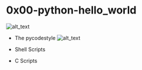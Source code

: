 # 0x00-python-hello_world
![alt_text](https://s3.amazonaws.com/intranet-projects-files/holbertonschool-higher-level_programming+/231/48a9fdbd67c84a328a9df9ec8d93b9ac2458ac37721d7d53e51a27fb2bdc5263.jpg)
* The pycodestyle
![alt_text](https://s3.amazonaws.com/intranet-projects-files/holbertonschool-higher-level_programming+/231/Flyingcircus_2.jpg)

* Shell Scripts
* C Scripts
